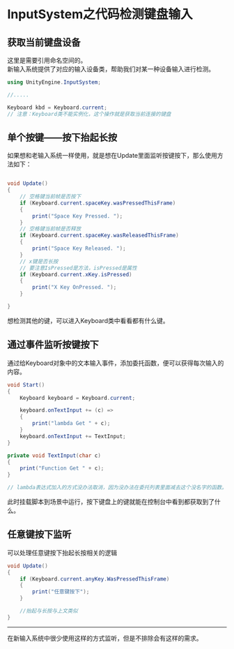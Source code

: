 # InputSystem之代码检测键盘输入

## 获取当前键盘设备

这里是需要引用命名空间的。\
新输入系统提供了对应的输入设备类，帮助我们对某一种设备输入进行检测。

```csharp
using UnityEngine.InputSystem;

//.....

Keyboard kbd = Keyboard.current; 
// 注意：Keyboard类不能实例化，这个操作就是获取当前连接的键盘

```

## 单个按键——按下抬起长按

如果想和老输入系统一样使用，就是想在Update里面监听按键按下，那么使用方法如下：

```csharp

void Update()
{
    // 空格键当前帧是否按下
    if (Keyboard.current.spaceKey.wasPressedThisFrame)
    {
        print("Space Key Pressed. ");
    }
    // 空格键当前帧是否释放
    if (Keyboard.current.spaceKey.wasReleasedThisFrame)
    {
        print("Space Key Released. ");
    }
    // x键是否长按
    // 要注意IsPressed是方法，isPressed是属性
    if (Keyboard.current.xKey.isPressed) 
    {
        print("X Key OnPressed. ");
    }

}
```

想检测其他的键，可以进入Keyboard类中看看都有什么键。

## 通过事件监听按键按下

通过给Keyboard对象中的文本输入事件，添加委托函数，便可以获得每次输入的内容。

```csharp
void Start()
{
    Keyboard keyboard = Keyboard.current;

    keyboard.onTextInput += (c) =>
    {
        print("lambda Get " + c);
    }
    keyboard.onTextInput += TextInput;
}

private void TextInput(char c)
{
    print("Function Get " + c);
}

// lambda表达式加入的方式没办法取消，因为没办法在委托列表里面减去这个没名字的函数。
```

此时挂载脚本到场景中运行，按下键盘上的键就能在控制台中看到都获取到了什么。

## 任意键按下监听

可以处理任意键按下抬起长按相关的逻辑

```csharp
void Update()
{
    if (Keyboard.current.anyKey.WasPressedThisFrame)
    {
        print("任意键按下");
    }

    //抬起与长按与上文类似
}
```

---

在新输入系统中很少使用这样的方式监听，但是不排除会有这样的需求。
